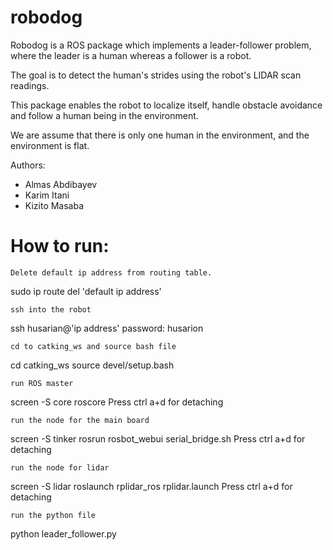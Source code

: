 # robodog

Robodog is a ROS package which implements a leader-follower problem, where the leader is a human whereas a follower is a robot.
 
The goal is to detect the human's strides using the robot's LIDAR scan readings.

This package enables the robot to localize itself, handle obstacle avoidance and follow a human being in the environment.

We are assume that there is only one human in the environment, and the environment is flat.

Authors:
- Almas Abdibayev
- Karim Itani
- Kizito Masaba

# How to run:

```
Delete default ip address from routing table.
```

sudo ip route del 'default ip address'

```
ssh into the robot
```
ssh husarian@'ip address'
password: husarion

```
cd to catking_ws and source bash file
```

cd catking_ws
source devel/setup.bash

```
run ROS master
```

screen -S core
roscore
Press ctrl a+d for detaching

```
run the node for the main board
```

screen -S tinker
rosrun rosbot_webui serial_bridge.sh
Press ctrl a+d for detaching

```
run the node for lidar
```

screen -S lidar
roslaunch rplidar_ros rplidar.launch
Press ctrl a+d for detaching

```
run the python file
```

python leader_follower.py
